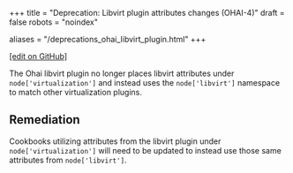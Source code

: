 +++
title = "Deprecation: Libvirt plugin attributes changes (OHAI-4)"
draft = false
robots = "noindex"

aliases = "/deprecations_ohai_libvirt_plugin.html"
+++

[\[edit on GitHub\]](https://github.com/chef/chef-web-docs/blob/master/content/deprecations_ohai_libvirt_plugin.md)

The Ohai libvirt plugin no longer places libvirt attributes under
`node['virtualization']` and instead uses the `node['libvirt']`
namespace to match other virtualization plugins.

## Remediation

Cookbooks utilizing attributes from the libvirt plugin under
`node['virtualization']` will need to be updated to instead use those
same attributes from `node['libvirt']`.
